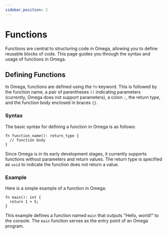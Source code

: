 ```yaml
---
sidebar_position: 2
---
```


# Functions

Functions are central to structuring code in Omega, allowing you to define reusable blocks of code. This page guides you through the syntax and usage of functions in Omega.

## Defining Functions

In Omega, functions are defined using the `fn` keyword. This is followed by the function name, a pair of parentheses `()` indicating parameters (currently, Omega does not support parameters), a colon `:`, the return type, and the function body enclosed in braces `{}`.

### Syntax

The basic syntax for defining a function in Omega is as follows:

```omega
fn function_name(): return_type {
  // function body
}
```

Since Omega is in its early development stages, it currently supports functions without parameters and return values. The return type is specified as `void` to indicate the function does not return a value.

### Example

Here is a simple example of a function in Omega:

```omega
fn main(): int {
  return 1 + 5;
}
```

This example defines a function named `main` that outputs "Hello, world!" to the console. The `main` function serves as the entry point of an Omega program.

